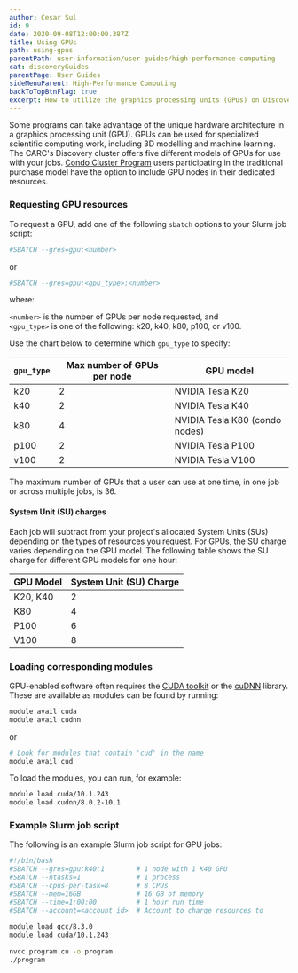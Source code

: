 ```yaml
---
author: Cesar Sul
id: 9
date: 2020-09-08T12:00:00.387Z
title: Using GPUs
path: using-gpus
parentPath: user-information/user-guides/high-performance-computing
cat: discoveryGuides
parentPage: User Guides
sideMenuParent: High-Performance Computing
backToTopBtnFlag: true
excerpt: How to utilize the graphics processing units (GPUs) on Discovery or Endeavour.
---
```


Some programs can take advantage of the unique hardware architecture in a graphics processing unit (GPU). GPUs can be used for specialized scientific computing work, including 3D modelling and machine learning. The CARC's Discovery cluster offers five different models of GPUs for use with your jobs. [Condo Cluster Program](/user-information/ccp) users participating in the traditional purchase model have the option to include GPU nodes in their dedicated resources.

### Requesting GPU resources

To request a GPU, add one of the following `sbatch` options to your Slurm job script:

```sh
#SBATCH --gres=gpu:<number>
```

or

```sh
#SBATCH --gres=gpu:<gpu_type>:<number>
```

where:

`<number>` is the number of GPUs per node requested, and  
`<gpu_type>` is one of the following: k20, k40, k80, p100, or v100.

Use the chart below to determine which `gpu_type` to specify:

|`gpu_type` | Max number of GPUs per node | GPU model|
|---|---|---|
|k20 	|2| NVIDIA Tesla K20 |
|k40 	|2| NVIDIA Tesla K40 |
|k80 	|4| NVIDIA Tesla K80 (condo nodes) |
|p100 	|2| NVIDIA Tesla P100 |
|v100 	|2| NVIDIA Tesla V100 |

The maximum number of GPUs that a user can use at one time, in one job or across multiple jobs, is 36.

#### System Unit (SU) charges

Each job will subtract from your project's allocated System Units (SUs) depending on the types of resources you request. For GPUs, the SU charge varies depending on the GPU model. The following table shows the SU charge for different GPU models for one hour:

| GPU Model | System Unit (SU) Charge |
|-----------|-------------------------|
| K20, K40  | 2                       |
| K80       | 4                       |
| P100      | 6                       |
| V100      | 8                       |

### Loading corresponding modules

GPU-enabled software often requires the [CUDA toolkit](https://developer.nvidia.com/cuda-toolkit) or the [cuDNN](https://developer.nvidia.com/cudnn) library. These are available as modules can be found by running:

```sh
module avail cuda
module avail cudnn
```

or

```sh
# Look for modules that contain 'cud' in the name
module avail cud
```

To load the modules, you can run, for example:

```sh
module load cuda/10.1.243
module load cudnn/8.0.2-10.1
```

### Example Slurm job script

The following is an example Slurm job script for GPU jobs:

```sh
#!/bin/bash
#SBATCH --gres=gpu:k40:1        # 1 node with 1 K40 GPU
#SBATCH --ntasks=1              # 1 process
#SBATCH --cpus-per-task=8       # 8 CPUs
#SBATCH --mem=16GB              # 16 GB of memory
#SBATCH --time=1:00:00          # 1 hour run time
#SBATCH --account=<account_id>  # Account to charge resources to
  
module load gcc/8.3.0
module load cuda/10.1.243
  
nvcc program.cu -o program
./program
```

